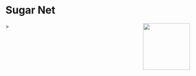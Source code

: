 # Sugar Net
<img align="right" height="128" src="https://raw.githubusercontent.com/wookoouk/sugarnet/master/public/img/logo.png">
> 
